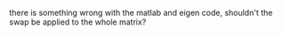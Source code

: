 there is something wrong with the matlab and eigen code, shouldn't the swap be applied to the whole matrix?
